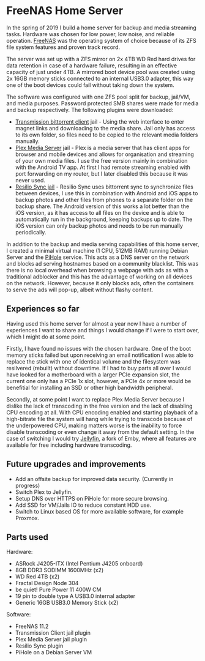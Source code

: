 # FreeNAS Home Server

In the spring of 2019 I build a home server for backup and media streaming tasks. Hardware was chosen for low power, low noise, and reliable operation. [FreeNAS](https://www.freenas.org/) was the operating system of choice because of its ZFS file system features and proven track record.

The server was set up with a ZFS mirror on 2x 4TB WD Red hard drives for data retention in case of a hardware failure, resulting in an effective capacity of just under 4TB. A mirrored boot device pool was created using 2x 16GB memory sticks connected to an internal USB3.0 adapter, this way one of the boot devices could fail without taking down the system.

The software was configured with one ZFS pool split for backup, jail/VM, and media purposes. Password protected SMB shares were made for media and backup respectively. The following plugins were downloaded:
* [Transmission bittorrent client](https://transmissionbt.com/) jail - Using the web interface to enter magnet links and downloading to the media share. Jail only has access to its own folder, so files need to be copied to the relevant media folders manually.
* [Plex Media Server](https://www.plex.tv/) jail - Plex is a media server that has client apps for browser and mobile devices and allows for organisation and streaming of your own media files. I use the free version mainly in combination with the Android TV app. At first I had remote streaming enabled with port forwarding on my router, but I later disabled this because it was never used.
* [Resilio Sync jail](https://www.resilio.com/) - Resilio Sync uses bittorrent sync to synchronize files between devices, I use this in combination with Android and iOS apps to backup photos and other files from phones to a separate folder on the backup share. The Android version of this works a lot better than the iOS version, as it has access to all files on the device and is able to automatically run in the background, keeping backups up to date. The iOS version can only backup photos and needs to be run manually periodically.

In addition to the backup and media serving capabilities of this home server, I created a minimal virtual machine (1 CPU, 512MB RAM) running Debian Server and the [PiHole](https://pi-hole.net/) service. This acts as a DNS server on the network and blocks ad serving hostnames based on a community blacklist. This was there is no local overhead when browsing a webpage with ads as with a traditional adblocker and this has the advantage of working on all devices on the network. However, because it only blocks ads, often the containers to serve the ads will pop-up, albeit without flashy content.

## Experiences so far
Having used this home server for almost a year now I have a number of experiences I want to share and things I would change if I were to start over, which I might do at some point.

Firstly, I have found no issues with the chosen hardware. One of the boot memory sticks failed but upon receiving an email notification I was able to replace the stick with one of identical volume and the filesystem was resilvered (rebuilt) without downtime. If I had to buy parts all over I would have looked for a motherboard with a larger PCIe expansion slot, the current one only has a PCIe 1x slot, however, a PCIe 4x or more would be benefitial for installing an SSD or other high bandwidth peripheral.

Secondly, at some point I want to replace Plex Media Server because I dislike the lack of transcoding in the free version and the lack of disabling CPU encoding at all. With CPU encoding enabled and starting playback of a high-bitrate file the system will hang while trying to transcode because of the underpowered CPU, making matters worse is the inability to force disable transcoding or even change it away from the default setting. In the case of switching I would try [Jellyfin](https://jellyfin.org/), a fork of Emby, where all features are available for free including hardware transcoding.

## Future upgrades and improvements
* Add an offsite backup for improved data security. (Currently in progress)
* Switch Plex to Jellyfin.
* Setup DNS over HTTPS on PiHole for more secure browsing.
* Add SSD for VM/Jails IO to reduce constant HDD use.
* Switch to Linux based OS for more available software, for example Proxmox.

## Parts used
Hardware:
* ASRock J4205-ITX (Intel Pentium J4205 onboard)
* 8GB DDR3 SODIMM 1600MHz (x2)
* WD Red 4TB (x2)
* Fractal Design Node 304
* be quiet! Pure Power 11 400W CM
* 19 pin to double type A USB3.0 internal adapter
* Generic 16GB USB3.0 Memory Stick (x2)

Software:
* FreeNAS 11.2
* Transmission Client jail plugin
* Plex Media Server jail plugin
* Resilio Sync plugin
* PiHole on a Debian Server VM

